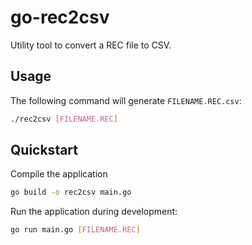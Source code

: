 # go-rec2csv

Utility tool to convert a REC file to CSV.

## Usage

The following command will generate `FILENAME.REC.csv`:
```bash 
./rec2csv [FILENAME.REC]
```

## Quickstart

Compile the application
```bash
go build -o rec2csv main.go
```

Run the application during development:
```bash
go run main.go [FILENAME.REC]
```